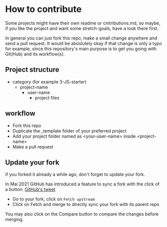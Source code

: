 # How to contribute
Some projects might have their own readme or cintributions.md, so maybe, if you like the project and want some stretch-goals, have a look there first.

In general you can just fork this repo, make a small change anywhere and send a pull request. It would be aboslutely okay if that change is only a typo for example, since this repository's main purpose is to get you going with Git(Hub) and its workflow(s).


## Project structure
- category (for example 3-JS-starter)
  - project-name
    - user-name
      - project files
      
## workflow
- Fork this repo
- Duplicate the \_template folder of your preferred project
- Add your project folder named as \<your-user-name> inside \<project-name>
- Make a pull request

## Update your fork
if you forked it already a while ago, don't forget to update your fork.

In Mai 2021 GitHub has introduced a feature to sync a fork with the click of a button: [GitHub's tweet](https://twitter.com/github/status/1390382527588798477)

- Go to your fork, click on `Fetch upstream`
- Click on Fetch and merge to directly sync your fork with its parent repo

You may also click on the Compare button to compare the changes before merging.


